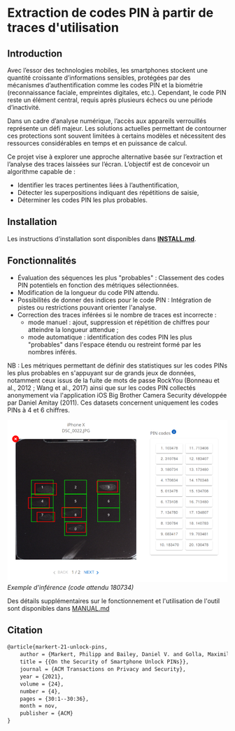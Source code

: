 # Extraction de codes PIN à partir de traces d'utilisation  

## Introduction  

Avec l’essor des technologies mobiles, les smartphones stockent une quantité croissante d’informations sensibles, protégées par des mécanismes d’authentification comme les codes PIN et la biométrie (reconnaissance faciale, empreintes digitales, etc.). Cependant, le code PIN reste un élément central, requis après plusieurs échecs ou une période d’inactivité.  

Dans un cadre d’analyse numérique, l’accès aux appareils verrouillés représente un défi majeur. Les solutions actuelles permettant de contourner ces protections sont souvent limitées à certains modèles et nécessitent des ressources considérables en temps et en puissance de calcul.  

Ce projet vise à explorer une approche alternative basée sur l’extraction et l’analyse des traces laissées sur l’écran. L’objectif est de concevoir un algorithme capable de :  
- Identifier les traces pertinentes liées à l’authentification,  
- Détecter les superpositions indiquant des répétitions de saisie,  
- Déterminer les codes PIN les plus probables.


## Installation  

Les instructions d’installation sont disponibles dans **[INSTALL.md](INSTALL.md)**.

## Fonctionnalités

- Évaluation des séquences les plus "probables" : Classement des codes PIN potentiels en fonction des métriques sélectionnées.
- Modification de la longueur du code PIN attendu.
- Possibilités de donner des indices pour le code PIN : Intégration de pistes ou restrictions pouvant orienter l'analyse.
- Correction des traces inférées si le nombre de traces est incorrecte :
  - mode manuel : ajout, suppression et répétition de chiffres pour atteindre la longueur attendue ;
  - mode automatique : identification des codes PIN les plus "probables" dans l'espace étendu ou restreint formé par les nombres inférés.

NB : Les métriques permettant de définir des statistiques sur les codes PINs les plus probables en s'appuyant sur de
grands jeux de données, notamment ceux issus de la fuite de mots de passe RockYou (Bonneau et al., 2012 ; Wang et al., 2017)
ainsi que sur les codes PIN collectés anonymement via l'application iOS Big Brother Camera Security développée par Daniel Amitay (2011).
Ces datasets concernent uniquement les codes PINs à 4 et 6 chiffres.

![Exemple](docs/inference.png)
*Exemple d'inférence (code attendu 180734)*

Des détails supplémentaires sur le fonctionnement et l'utilisation de l'outil sont disponibles dans [MANUAL.md](MANUAL.md)

## Citation

```latex
@article{markert-21-unlock-pins,
    author = {Markert, Philipp and Bailey, Daniel V. and Golla, Maximilian and D\"{u}rmuth, Markus and Aviv, Adam J.},
    title = {{On the Security of Smartphone Unlock PINs}},
    journal = {ACM Transactions on Privacy and Security},
    year = {2021},
    volume = {24},
    number = {4},
    pages = {30:1--30:36},
    month = nov,
    publisher = {ACM}
}
```